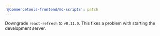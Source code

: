 ```yaml
---
'@commercetools-frontend/mc-scripts': patch
---
```


Downgrade `react-refresh` to `v0.11.0`. This fixes a problem with starting the development server.
